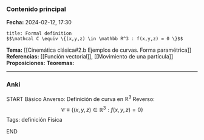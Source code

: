 ### Contenido principal

**Fecha:** 2024-02-12, 17:30

```ad-formal
title: Formal definition
$$\mathcal C \equiv \{(x,y,z) \in \mathbb R^3 : f(x,y,z) = 0 \}$$
```

**Tema:** [[Cinemática clásica#2.b Ejemplos de curvas. Forma paramétrica]]
**Referencias:** [[Función vectorial]], [[Movimiento de una partícula]]
**Proposiciones:**
**Teoremas:**

---
### Anki

START
Básico
Anverso: Definición de curva en $\mathbb R^3$
Reverso: 
$$\mathcal C \equiv \{(x,y,z) \in \mathbb R^3 : f(x,y,z) = 0 \}$$
Tags: definición Física
<!--ID: 1708275569365-->
END
